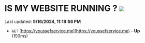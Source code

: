 # IS MY WEBSITE RUNNING ? [![](https://img.shields.io/static/v1?label=Sponsor&message=%E2%9D%A4&logo=GitHub&color=%23fe8e86)](https://github.com/sponsors/<username>)

Last updated: **5/16/2024, 11:19:56 PM**

- `GET` [https://youssefservice.me](https://youssefservice.me) - **Up** (190ms)
